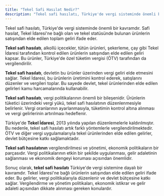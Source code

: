 ```yaml
---
title: "Tekel Safi Hasılat Nedir?"
description: "Tekel safi hasılatı, Türkiye'de vergi sisteminde önemli bir kavramdır"
---
```


Tekel safi hasılatı, Türkiye'de vergi sisteminde önemli bir kavramdır. Safi hasılat, Tekel İdaresi'ne bağlı olan ve tekel statüsünde bulunan ürünlerin satışından elde edilen toplam geliri ifade eder.

**Tekel safi hasılatı**, alkollü içecekler, tütün ürünleri, şekerleme, çay gibi Tekel İdaresi tarafından kontrol edilen ürünlerin satışından elde edilen geliri kapsar. Bu ürünler, Türkiye'de özel tüketim vergisi (ÖTV) tarafından da vergilendirilir.

**Tekel safi hasılatı**, devletin bu ürünler üzerinden vergi geliri elde etmesini sağlar. Tekel İdaresi, bu ürünlerin üretimini kontrol ederek, satışlarını düzenler ve vergileri toplar. Bu sayede devlet, tekel ürünlerinden elde edilen gelirleri kamu harcamalarında kullanabilir.

**Tekel safi hasılatı**, vergi politikalarının önemli bir bileşenidir. Ürünlerin tüketici üzerindeki vergi yükü, tekel safi hasılatının düzenlenmesiyle belirlenir. Vergi oranlarının ayarlanmasıyla, tüketimin kontrol altına alınması ve vergi gelirlerinin artırılması hedeflenir.

Türkiye'de **Tekel İdaresi**, 2013 yılında yapılan düzenlemelerle kaldırılmıştır. Bu nedenle, tekel safi hasılatı artık farklı yöntemlerle vergilendirilmektedir. ÖTV ve diğer vergi uygulamalarıyla tekel ürünlerinden elde edilen gelirler, devlet bütçesine katkı sağlamaktadır.

**Tekel safi hasılatının** vergilendirilmesi ve yönetimi, ekonomik politikaların bir parçasıdır. Vergi politikalarının etkin bir şekilde uygulanması, gelir adaletinin sağlanması ve ekonomik dengeyi koruması açısından önemlidir.

Sonuç olarak, **tekel safi hasılatı** Türkiye'de vergi sistemine dayalı bir kavramdır. Tekel İdaresi'ne bağlı ürünlerin satışından elde edilen geliri ifade eder. Bu gelirler, vergi politikalarıyla düzenlenir ve devlet bütçesine katkı sağlar. Vergilendirme ve yönetim politikaları, ekonomik istikrar ve gelir adaleti açısından dikkate alınması gereken konulardır.
